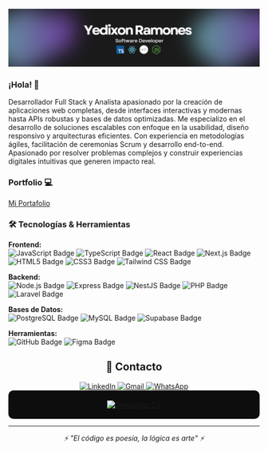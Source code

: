 ![Banner](https://github.com/YedyDevx/YedyDevx/blob/main/banner.2.0.PNG)

### ¡Hola! 👋  
Desarrollador Full Stack y Analista apasionado por la creación de aplicaciones web completas, desde interfaces interactivas y modernas hasta APIs robustas y bases de datos optimizadas. Me especializo en el desarrollo de soluciones escalables con enfoque en la usabilidad, diseño responsivo y arquitecturas eficientes. Con experiencia en metodologías ágiles, facilitación de ceremonias Scrum y desarrollo end-to-end. Apasionado por resolver problemas complejos y construir experiencias digitales intuitivas que generen impacto real.

### Portfolio 💻  
[Mi Portafolio](https://yedy-devx.vercel.app/) 

### 🛠️ Tecnologías & Herramientas  

**Frontend:**  
![JavaScript Badge](https://img.shields.io/badge/JavaScript-F7DF1E?logo=javascript&logoColor=000&style=flat) ![TypeScript Badge](https://img.shields.io/badge/TypeScript-3178C6?logo=typescript&logoColor=fff&style=flat) ![React Badge](https://img.shields.io/badge/React-61DAFB?logo=react&logoColor=000&style=flat) ![Next.js Badge](https://img.shields.io/badge/Next.js-000?logo=nextdotjs&logoColor=fff&style=flat) ![HTML5 Badge](https://img.shields.io/badge/HTML5-E34F26?logo=html5&logoColor=fff&style=flat) ![CSS3 Badge](https://img.shields.io/badge/CSS3-1572B6?logo=css3&logoColor=fff&style=flat) ![Tailwind CSS Badge](https://img.shields.io/badge/Tailwind%20CSS-06B6D4?logo=tailwindcss&logoColor=fff&style=flat)

**Backend:**  
![Node.js Badge](https://img.shields.io/badge/Node.js-393?logo=nodedotjs&logoColor=fff&style=flat) ![Express Badge](https://img.shields.io/badge/Express-000?logo=express&logoColor=fff&style=flat) ![NestJS Badge](https://img.shields.io/badge/NestJS-E0234E?logo=nestjs&logoColor=fff&style=flat) ![PHP Badge](https://img.shields.io/badge/PHP-777BB4?logo=php&logoColor=fff&style=flat) ![Laravel Badge](https://img.shields.io/badge/Laravel-FF2D20?logo=laravel&logoColor=fff&style=flat)

**Bases de Datos:**  
![PostgreSQL Badge](https://img.shields.io/badge/PostgreSQL-336791?logo=postgresql&logoColor=fff&style=flat) ![MySQL Badge](https://img.shields.io/badge/MySQL-4479A1?logo=mysql&logoColor=fff&style=flat) ![Supabase Badge](https://img.shields.io/badge/Supabase-3ECF8E?logo=supabase&logoColor=fff&style=flat) 

**Herramientas:**  
![GitHub Badge](https://img.shields.io/badge/GitHub-181717?logo=github&logoColor=fff&style=flat) ![Figma Badge](https://img.shields.io/badge/Figma-F24E1E?logo=figma&logoColor=fff&style=flat)

<div align="center">
  <h2>💬 Contacto</h2>
  <a href="https://www.linkedin.com/in/yedixon-ramones-5297b1277/" target="_blank">
    <img src="https://img.shields.io/badge/LinkedIn-0A66C2?style=for-the-badge&logo=linkedin&logoColor=white" alt="LinkedIn" />
  </a>
  <a href="mailto:yedixonjrf@gmail.com" target="_blank">
    <img src="https://img.shields.io/badge/Gmail-EA4335?style=for-the-badge&logo=gmail&logoColor=white" alt="Gmail" />
  </a>
  <a href="https://wa.me/573205215032" target="_blank">
    <img src="https://img.shields.io/badge/WhatsApp-25D366?style=for-the-badge&logo=whatsapp&logoColor=white" alt="WhatsApp" />
  </a>
</div>

<div align="center" style="background-color: #0d0d0d; padding: 20px; border-radius: 10px;">
  <a href="https://yedy-devx.vercel.app/CV-YedixonRamones.pdf" target="_blank">
    <img src="https://img.shields.io/badge/CV%20Descargar-0A1F44?style=for-the-badge&logo=adobeacrobatreader&logoColor=white" alt="Descargar CV" />
  </a>
</div>

---
<div align="center">
  <i>⚡ "El código es poesía, la lógica es arte" ⚡</i>
</div>
